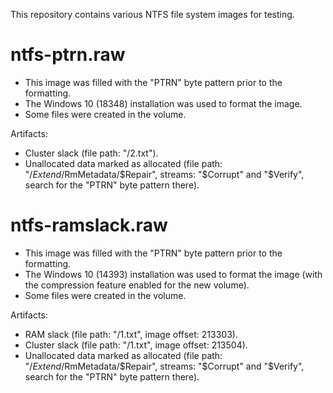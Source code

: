 This repository contains various NTFS file system images for testing.

# ntfs-ptrn.raw

* This image was filled with the "PTRN" byte pattern prior to the formatting.
* The Windows 10 (18348) installation was used to format the image.
* Some files were created in the volume.

Artifacts:
* Cluster slack (file path: "/2.txt").
* Unallocated data marked as allocated (file path: "/$Extend/$RmMetadata/$Repair", streams: "$Corrupt" and "$Verify", search for the "PTRN" byte pattern there).

# ntfs-ramslack.raw

* This image was filled with the "PTRN" byte pattern prior to the formatting.
* The Windows 10 (14393) installation was used to format the image (with the compression feature enabled for the new volume).
* Some files were created in the volume.

Artifacts:
* RAM slack (file path: "/1.txt", image offset: 213303).
* Cluster slack (file path: "/1.txt", image offset: 213504).
* Unallocated data marked as allocated (file path: "/$Extend/$RmMetadata/$Repair", streams: "$Corrupt" and "$Verify", search for the "PTRN" byte pattern there).
